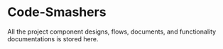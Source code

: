 # Code-Smashers

All the project component designs, flows, documents, and functionality documentations is stored here.